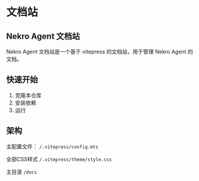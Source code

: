 # 文档站
## Nekro Agent 文档站
Nekro Agent 文档站是一个基于 vitepress 的文档站，用于管理 Nekro Agent 的文档。
## 快速开始
1. 克隆本仓库
2. 安装依赖
3. 运行
## 架构

主配置文件：
`/.vitepress/config.mts`

全部CSS样式
`/.vitepress/theme/style.css`

主目录
`/docs`

